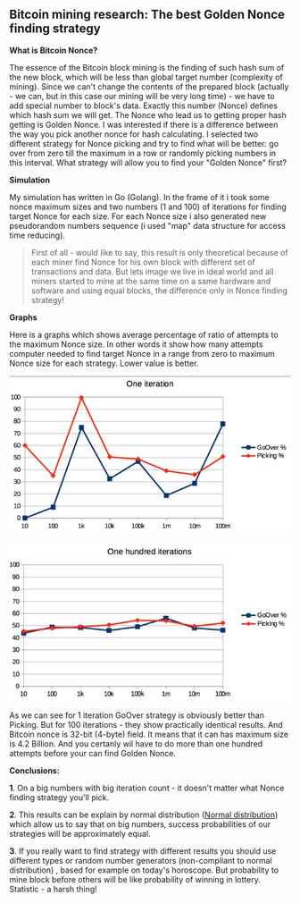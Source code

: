 Bitcoin mining research: The best Golden Nonce finding strategy
---------------------------------------------------------------
**What is Bitcoin Nonce?**

The essence of the Bitcoin block mining is the finding of such hash sum of the new block, which will be less than global 
target number (complexity of mining). Since we can't change the contents of the prepared block (actually - we can, but 
in this case our mining will be very long time) - we have to add special number to block's data. 
Exactly this number (Nonce) defines which hash sum we will get. The Nonce who lead us to getting proper hash getting 
is Golden Nonce. I was interested if there is a difference between the way you pick another nonce for hash calculating. 
I selected two different strategy for Nonce picking and try to find what will be better: go over from zero till the 
maximum in a row or randomly picking numbers in this interval. What strategy will allow you to find your 
"Golden Nonce" first?

**Simulation**

My simulation has written in Go (Golang). In the frame of it i took some nonce maximum sizes and two numbers (1 and 100) 
of iterations for finding target Nonce for each size. For each Nonce size i also generated new pseudorandom numbers 
sequence (i used "map" data structure for access time reducing).

>First of all - would like to say, this result is only theoretical because of each miner find Nonce for his own block 
>with different set of transactions and data. But lets image we live in ideal world and all miners started to mine at 
>the same time on a same hardware and software and using equal blocks, the difference only in Nonce finding strategy!


**Graphs**

Here is a graphs which shows average percentage of ratio of attempts to the maximum Nonce size.
In other words it show how many attempts computer needed to find target Nonce in a range from zero to maximum Nonce 
size for each strategy. Lower value is better.

![\[graph\]](https://github.com/kirill-a-belov/golden_nonce/blob/master/1itr.jpeg)


![\[graph\]](https://github.com/kirill-a-belov/golden_nonce/blob/master/100itr.jpeg)


As we can see for 1 iteration GoOver strategy is obviously better than Picking. But for 100 iterations - they show 
practically identical results. And Bitcoin nonce is 32-bit (4-byte) field. It means that it can has maximum size 
is 4.2 Billion. And you certanly wil have to do more than one hundred attempts before your can find Golden Nonce.

**Conclusions:**

**1**. On a big numbers with big iteration count - it doesn't matter what Nonce finding strategy you'll pick.

**2**. This results can be explain by normal distribution ([Normal distribution](https://en.wikipedia.org/wiki/Normal_distribution)) 
which allow us to say that on big numbers, success probabilities of our strategies will be approximately equal.

**3**. If you really want to find strategy with different results you should use different types or random number 
generators (non-compliant to normal distribution) , based for example on today's horoscope. But probability to mine 
block before others will be like probability of winning in lottery. Statistic - a harsh thing!
